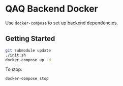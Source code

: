 # QAQ Backend Docker

Use `docker-compose` to set up backend dependencies.

## Getting Started

```sh
git submodule update
./init.sh
docker-compose up -d
```

To stop:

```sh
docker-compose stop
```
